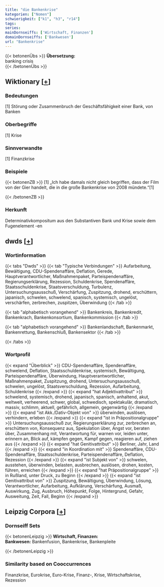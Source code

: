 ```yaml
---
title: "die Bankenkrise"
kategorien: ["Nomen"]
schwierigkeit: ["k1", "h3", "r14"]
tags:
series:
mainDornseiffs: ['Wirtschaft, Finanzen']
domainDornseiffs: ['Bankwesen']
url: "Bankenkrise"
---
```


{{< betonenÜbs >}}
**Übersetzung:**  
banking crisis  
{{< /betonenÜbs >}}

## Wiktionary [[+](https://de.wiktionary.org/wiki/Bankenkrise)]

### Bedeutungen
[1] Störung oder Zusammenbruch der Geschäftsfähigkeit einer Bank, von Banken  

### Oberbegriffe
[1] Krise  

### Sinnverwandte
[1] Finanzkrise  

### Beispiele
{{< betonenZB >}}
[1] „Ich habe damals nicht gleich begriffen, dass der Film von der Gier handelt, die in die große Bankenkrise von 2008 mündete.“[1]  

{{< /betonenZB >}}
### Herkunft
Determinativkompositum aus den Substantiven Bank und Krise sowie dem Fugenelement -en  



## dwds [[+](https://www.dwds.de/wb/Bankenkrise)]

### Wortinformation
{{< tabs "Dwds" >}}
{{< tab "Typische Verbindungen" >}}
Aufarbeitung, Bewältigung, CDU-Spendenaffäre, Deflation, Gerede, Hauptverantwortlicher, Maßnahmenpaket, Parteispendenaffäre, Regierungserklärung, Rezession, Schuldenkrise, Spendenaffäre, Staatsschuldenkrise, Staatsverschuldung, Turbulenz, Untersuchungsausschuß, Verschärfung, Zuspitzung, drohend, erschüttern, japanisch, schwelen, schwelend, spanisch, systemisch, ungelöst, verschärfen, zerbrechen, zuspitzen, Überwindung
{{< /tab >}}

{{< tab "alphabetisch vorangehend" >}}
Bankenkreis, Bankenkredit, Bankenkrach, Bankenkonsortium, Bankenkommission
{{< /tab >}}

{{< tab "alphabetisch vorangehend" >}}
Bankenlandschaft, Bankenmarkt, Bankenrettung, Bankenschluß, Bankensektor
{{< /tab >}}

{{< /tabs >}}

### Wortprofil
{{< expand "Überblick" >}} CDU-Spendenaffäre, Spendenaffäre, schwelend, Deflation, Staatsschuldenkrise, systemisch, Bewältigung, Parteispendenaffäre, Überwindung, Hauptverantwortlicher, Maßnahmenpaket, Zuspitzung, drohend, Untersuchungsausschuß, schwelen, ungelöst, Staatsverschuldung, Rezession, Aufarbeitung, Schuldenkrise {{< /expand >}}
{{< expand "hat Adjektivattribut" >}} schwelend, systemisch, drohend, japanisch, spanisch, anhaltend, akut, weltweit, verheerend, schwer, global, schwedisch, spektakulär, dramatisch, massiv, schlimm, aktuell, gefährlich, allgemein, gegenwärtig {{< /expand >}}
{{< expand "ist Akk./Dativ-Objekt von" >}} überwinden, auslösen, verhindern, erleben {{< /expand >}}
{{< expand "ist in Präpositionalgruppe" >}} Untersuchungsausschuß zur, Regierungserklärung zur, zerbrechen an, erschüttern von, Konsequenz aus, Spekulation über, Angst vor, beraten über, Zusammenhang mit, Verantwortung für, warnen vor, leiden unter, erinnern an, Blick auf, kämpfen gegen, Kampf gegen, reagieren auf, ziehen aus {{< /expand >}}
{{< expand "hat Genitivattribut" >}} Berliner, Jahr, Land {{< /expand >}}
{{< expand "in Koordination mit" >}} Spendenaffäre, CDU-Spendenaffäre, Staatsschuldenkrise, Parteispendenaffäre, Deflation, Rezession {{< /expand >}}
{{< expand "ist Subjekt von" >}} schwelen, ausstehen, überwinden, belasten, ausbrechen, auslösen, drohen, kosten, führen, erreichen {{< /expand >}}
{{< expand "hat Präpositionalgruppe" >}} in Rußland, unter Druck, zu Beginn {{< /expand >}}
{{< expand "ist Genitivattribut von" >}} Zuspitzung, Bewältigung, Überwindung, Lösung, Verantwortlicher, Aufarbeitung, Aufklärung, Verschärfung, Ausmaß, Auswirkung, Zug, Ausbruch, Höhepunkt, Folge, Hintergrund, Gefahr, Ausweitung, Zeit, Fall, Beginn {{< /expand >}}

## Leipzig Corpora [[+](https://corpora.uni-leipzig.de/en/res?word=Bankenkrise&corpusId=deu_newscrawl-public_2018)]

### Dornseiff Sets
{{< betonenLeipzig >}}
**Wirtschaft, Finanzen:**  
**Bankwesen:** Bankenfusion, Bankenkrise, Bankenpleite  

{{< /betonenLeipzig >}}

### Similarity based on Cooccurrences
Finanzkrise, Eurokrise, Euro-Krise, Finanz-, Krise, Wirtschaftskrise, Rezession


